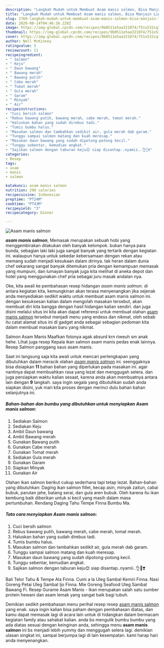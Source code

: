 ```yaml
---
description: "Langkah Mudah untuk Membuat Asam manis salmon, Bisa Manjain Lidah"
title: "Langkah Mudah untuk Membuat Asam manis salmon, Bisa Manjain Lidah"
slug: 1760-langkah-mudah-untuk-membuat-asam-manis-salmon-bisa-manjain-lidah
date: 2020-08-14T04:46:16.228Z
image: https://img-global.cpcdn.com/recipes/9b0511e5aa321074/751x532cq70/asam-manis-salmon-foto-resep-utama.jpg
thumbnail: https://img-global.cpcdn.com/recipes/9b0511e5aa321074/751x532cq70/asam-manis-salmon-foto-resep-utama.jpg
cover: https://img-global.cpcdn.com/recipes/9b0511e5aa321074/751x532cq70/asam-manis-salmon-foto-resep-utama.jpg
author: Nell McKinney
ratingvalue: 5
reviewcount: 11
recipeingredient:
- " Salmon"
- " Keju"
- " Daun bawang"
- " Bawang merah"
- " Bawang putih"
- " Cabe merah"
- " Tomat merah"
- " Gula merah"
- " Garam"
- " Minyak"
- " Air"
recipeinstructions:
- "Cuci bersih salmon"
- "Rebus bawang putih, bawang merah, cabe merah, tomat merah."
- "Haluskan bahan yang sudah direbus tadi."
- "Tumis bumbu halus."
- "Masukan salmon dan tambahkan sedikit air, gula merah dab garam."
- "Tunggu sampai salmon matang dan kuah meresap."
- "Masukan daun bawang yang sudah dipotong-potong kecil."
- "Tunggu sebentar, kemudian angkat."
- "Sajikan salmon dengan taburan keju😊 siap disantap..nyamii..👌🤗❣️"
categories:
- Resep
tags:
- asam
- manis
- salmon

katakunci: asam manis salmon 
nutrition: 298 calories
recipecuisine: Indonesian
preptime: "PT24M"
cooktime: "PT43M"
recipeyield: "3"
recipecategory: Dinner

---
```



![Asam manis salmon](https://img-global.cpcdn.com/recipes/9b0511e5aa321074/751x532cq70/asam-manis-salmon-foto-resep-utama.jpg)

<b><i>asam manis salmon</i></b>, Memasak merupakan sebuah hobi yang menggembirakan dilakukan oleh banyak kelompok. bukan hanya para bunda, sebagian laki laki juga sangat banyak yang tertarik dengan kegiatan ini. walaupun hanya untuk sekedar kebersamaan dengan rekan atau memang sudah menjadi kesukaan dalam dirinya. tak heran dalam dunia chef sekarang sangat banyak ditemukan pria dengan kemampuan memasak yang mumpuni, dan lumayan banyak juga kita melihat di aneka depot dan hotel yang menggunakan chef pria sebagai juru masak andalan nya.

Oke, kita awali ke pembahasan resep hidangan <i>asam manis salmon</i>. di antara kegiatan kita, kemungkinan akan terasa menyenangkan jika sejenak anda menyediakan sedikit waktu untuk membuat asam manis salmon ini. dengan kesuksesan kalian dalam mengolah masakan tersebut, akan membuat diri kita bangga dengan hasil hidangan kalian sendiri. dan juga disini melalui situs ini kita akan dapat referensi untuk membuat olahan <u>asam manis salmon</u> tersebut menjadi menu yang endess dan nikmat, oleh sebab itu catat alamat situs ini di gadget anda sebagai sebagian pedoman kita dalam membuat masakan baru yang nikmat.

Salmon Asam Manis Maafkan fotonya agak absurd krn riweuh sm anak hehe. Lihat juga resep Kepala ikan salmon asam manis pedas enak lainnya. Resep Salmon panggang saus asam manis.


Saat ini langsung saja kita awali untuk mencari perlengkapan yang dibutuhkan dalam meracik olahan <u><i>asam manis salmon</i></u> ini. seenggaknya bisa disiapkan <b>11</b> bahan bahan yang diperlukan pada masakan ini. agar nantinya dapat membuahkan rasa yang lezat dan menggugah selera. dan juga persiapkan waktu kalian sesaat, karena anda akan membuatnya antara lain dengan <b>9</b> langkah. saya ingin segala yang dibutuhkan sudah anda siapkan disini, yuk mari kita proses dengan merinci dulu bahan bahan selanjutnya ini.

<!--inarticleads1-->

##### Bahan-bahan dan bumbu yang dibutuhkan untuk menyiapkan Asam manis salmon:

1. Sediakan  Salmon
1. Sediakan  Keju
1. Ambil  Daun bawang
1. Ambil  Bawang merah
1. Gunakan  Bawang putih
1. Gunakan  Cabe merah
1. Gunakan  Tomat merah
1. Sediakan  Gula merah
1. Gunakan  Garam
1. Siapkan  Minyak
1. Gunakan  Air


Olahan ikan salmon berikut cukup sederhana tapi tetap lezat. Bahan-bahan yang dibutuhkan: Daging ikan salmon fillet, kecap asin, minyak zaitun, cabai bubuk, parutan jahe, batang serai, dan gula aren bubuk. Oleh karena itu ikan kembung baik diberikan untuk si kecil yang masih dalam masa pertumbuhan. Rendang Daging Tahu Tempe Finna Bumbu Ma. 

<!--inarticleads2-->

##### Tata cara menyiapkan Asam manis salmon:

1. Cuci bersih salmon
1. Rebus bawang putih, bawang merah, cabe merah, tomat merah.
1. Haluskan bahan yang sudah direbus tadi.
1. Tumis bumbu halus.
1. Masukan salmon dan tambahkan sedikit air, gula merah dab garam.
1. Tunggu sampai salmon matang dan kuah meresap.
1. Masukan daun bawang yang sudah dipotong-potong kecil.
1. Tunggu sebentar, kemudian angkat.
1. Sajikan salmon dengan taburan keju😊 siap disantap..nyamii..👌🤗❣️


Bali Telor Tahu &amp; Tempe Ala Finna. Cumi a la Uleg Sambal Kemiri Finna. Nasi Goreng Petai Uleg Sambal Ijo Finna. Mie Goreng Seafood Uleg Sambal Bawang Fi. Resep Gurame Asam Manis - Ikan merupakan salah satu sumber protein hewani dan asam lemak yang sangat baik bagi tubuh. 

Demikian sedikit pembahasan menu perihal resep resep <u>asam manis salmon</u> yang enak. saya ingin kalian bisa paham dengan pembahasan diatas, dan kamu dapat memasak lagi di acara lain untuk di hidangkan dalam bermacam kegiatan family atau sahabat kalian. anda bs mengulik bumbu bumbu yang ada diatas sesuai dengan keinginan anda, sehingga menu <b>asam manis salmon</b> ini bs menjadi lebih yummy dan menggugah selera lagi. demikian ulasan singkat ini, sampai berjumpa lagi di lain kesempatan. kami harap hari anda menyenangkan.
